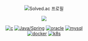 <div align="center">
    <img src="http://mazassumnida.wtf/api/mini/generate_badge?boj=ejay" alt="Solved.ac 프로필" 
    data-canonical-src="http://mazassumnida.wtf/api/mini/generate_badge?boj=ejay" style="max-width: 100%;">   
</div>
<p align="center">
  <a href="https://spotify-github-profile.kittinanx.com/api/view.svg?uid=31n3jdywjpepjskybrasbzqr5zw4&redirect=true">
    <img src="https://spotify-github-profile.kittinanx.com/api/view.svg?uid=31n3jdywjpepjskybrasbzqr5zw4&cover_image=true&theme=natemoo-re&show_offline=false&background_color=121212&interchange=true&bar_color=53b14f&bar_color_cover=true">
  </a>
</p>

<div align="center">
  <a href='https://github.com/phytoncideman' target="_blank"><img alt='c' src='https://img.shields.io/badge/C/C++-00599C?style=flat&logo=cplusplus&logoColor=181818&labelColor=ffffff&color=ffffff'/></a>
    <a href='https://github.com/phytoncideman' target="_blank"><img alt='Java/Spring' src='https://img.shields.io/badge/Java/Spring-00599C?style=flat&logo=springboot&logoColor=181818&labelColor=ffffff&color=ffffff'/></a>
<!--   <a href='https://github.com/cppreme' target="_blank"><img alt='springboot' src='https://img.shields.io/badge/Java/Spring-100000.svg?style=flat&logo=springboot&logoColor=181818&labelColor=ffffff&color=ffffff'/></a> -->
  <a href='https://github.com/cppreme' target="_blank"><img alt='oracle' src='https://img.shields.io/badge/Oracle-100000.svg?style=flat&logo=oracle&logoColor=181818&labelColor=ffffff&color=ffffff'/></a>
  <a href='https://github.com/cppreme' target="_blank"><img alt='mysql' src='https://img.shields.io/badge/MySQL-100000.svg?style=flat&logo=mysql&logoColor=181818&labelColor=ffffff&color=ffffff'/></a>
</div>
<div align="center">
  <a href='https://github.com/cppreme' target="_blank"><img alt='docker' src='https://img.shields.io/badge/Docker-100000.svg?style=flat&logo=docker&logoColor=181818&labelColor=ffffff&color=ffffff'/></a>
  <a href='https://github.com/cppreme' target="_blank"><img alt='k8s' src='https://img.shields.io/badge/Kubernetes-100000.svg?style=flat&logo=kubernetes&logoColor=181818&labelColor=ffffff&color=ffffff'/></a>
</div>
